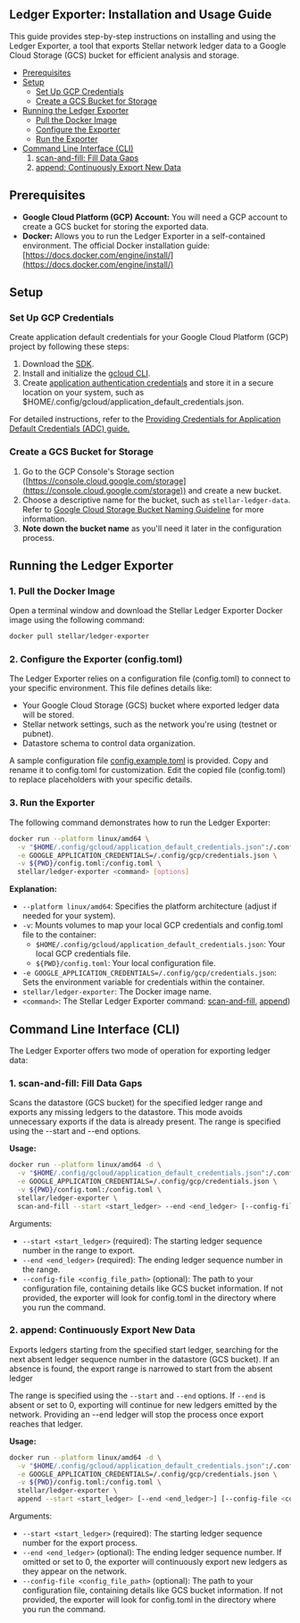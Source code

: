 ## Ledger Exporter: Installation and Usage Guide

This guide provides step-by-step instructions on installing and using the Ledger Exporter, a tool that exports Stellar network ledger data to a Google Cloud Storage (GCS) bucket for efficient analysis and storage.

* [Prerequisites](#prerequisites)
* [Setup](#setup)
  * [Set Up GCP Credentials](#set-up-gcp-credentials)
  * [Create a GCS Bucket for Storage](#create-a-gcs-bucket-for-storage)
* [Running the Ledger Exporter](#running-the-ledger-exporter)
  * [Pull the Docker Image](#1-pull-the-docker-image)
  * [Configure the Exporter](#2-configure-the-exporter-configtoml)
  * [Run the Exporter](#3-run-the-exporter)
* [Command Line Interface (CLI)](#command-line-interface-cli)
  1. [scan-and-fill: Fill Data Gaps](#1-scan-and-fill-fill-data-gaps)
  2. [append: Continuously Export New Data](#2-append-continuously-export-new-data)

## Prerequisites

* **Google Cloud Platform (GCP) Account:**  You will need a GCP account to create a GCS bucket for storing the exported data.
* **Docker:** Allows you to run the Ledger Exporter in a self-contained environment. The official Docker installation guide: [https://docs.docker.com/engine/install/](https://docs.docker.com/engine/install/)

## Setup

### Set Up GCP Credentials

Create application default credentials for your Google Cloud Platform (GCP) project by following these steps:
1. Download the [SDK](https://cloud.google.com/sdk/docs/install).
2. Install and initialize the [gcloud CLI](https://cloud.google.com/sdk/docs/initializing).
3. Create [application authentication credentials](https://cloud.google.com/docs/authentication/provide-credentials-adc#google-idp) and store it in a secure location on your system, such as $HOME/.config/gcloud/application_default_credentials.json.

For detailed instructions, refer to the [Providing Credentials for Application Default Credentials (ADC) guide.](https://cloud.google.com/docs/authentication/provide-credentials-adc)

### Create a GCS Bucket for Storage

1. Go to the GCP Console's Storage section ([https://console.cloud.google.com/storage](https://console.cloud.google.com/storage)) and create a new bucket.
2. Choose a descriptive name for the bucket, such as `stellar-ledger-data`. Refer to [Google Cloud Storage Bucket Naming Guideline](https://cloud.google.com/storage/docs/buckets#naming) for more information.
3. **Note down the bucket name** as you'll need it later in the configuration process.


## Running the Ledger Exporter

### 1. Pull the Docker Image

Open a terminal window and download the Stellar Ledger Exporter Docker image using the following command:

```bash
docker pull stellar/ledger-exporter
```

### 2. Configure the Exporter (config.toml)
The Ledger Exporter relies on a configuration file (config.toml) to connect to your specific environment. This file defines details like:
- Your Google Cloud Storage (GCS) bucket where exported ledger data will be stored.
- Stellar network settings, such as the network you're using (testnet or pubnet).
- Datastore schema to control data organization.

A sample configuration file [config.example.toml](config.example.toml) is provided. Copy and rename it to config.toml for customization. Edit the copied file (config.toml) to replace placeholders with your specific details.

### 3. Run the Exporter

The following command demonstrates how to run the Ledger Exporter:

```bash
docker run --platform linux/amd64 \
  -v "$HOME/.config/gcloud/application_default_credentials.json":/.config/gcp/credentials.json:ro \
  -e GOOGLE_APPLICATION_CREDENTIALS=/.config/gcp/credentials.json \
  -v ${PWD}/config.toml:/config.toml \
  stellar/ledger-exporter <command> [options]
```

**Explanation:**

* `--platform linux/amd64`: Specifies the platform architecture (adjust if needed for your system).
* `-v`: Mounts volumes to map your local GCP credentials and config.toml file to the container:
  * `$HOME/.config/gcloud/application_default_credentials.json`: Your local GCP credentials file.
  * `${PWD}/config.toml`: Your local configuration file.
* `-e GOOGLE_APPLICATION_CREDENTIALS=/.config/gcp/credentials.json`: Sets the environment variable for credentials within the container.
* `stellar/ledger-exporter`: The Docker image name.
* `<command>`: The Stellar Ledger Exporter command: [scan-and-fill](#1-scan-and-fill-fill-data-gaps),  [append](#2-append-continuously-export-new-data))

## Command Line Interface (CLI)

The Ledger Exporter offers two mode of operation for exporting ledger data:

### 1. scan-and-fill: Fill Data Gaps

Scans the datastore (GCS bucket) for the specified ledger range and exports any missing ledgers to the datastore. This mode avoids unnecessary exports if the data is already present. The range is specified using the --start and --end options.

**Usage:**

```bash
docker run --platform linux/amd64 -d \
  -v "$HOME/.config/gcloud/application_default_credentials.json":/.config/gcp/credentials.json:ro \
  -e GOOGLE_APPLICATION_CREDENTIALS=/.config/gcp/credentials.json \
  -v ${PWD}/config.toml:/config.toml \
  stellar/ledger-exporter \
  scan-and-fill --start <start_ledger> --end <end_ledger> [--config-file <config_file>]
```

Arguments:
- `--start <start_ledger>` (required): The starting ledger sequence number in the range to export.
- `--end <end_ledger>` (required): The ending ledger sequence number in the range.
- `--config-file <config_file_path>` (optional): The path to your configuration file, containing details like GCS bucket information. If not provided, the exporter will look for config.toml in the directory where you run the command.
### 2. append: Continuously Export New Data

Exports ledgers starting from the specified start ledger, searching for the next absent ledger sequence number in the datastore (GCS bucket). If an absence is found, the export range is narrowed to start from the absent ledger

The range is specified using the `--start` and `--end` options. If `--end` is absent or set to 0, exporting will continue for new ledgers emitted by the network. Providing an --end ledger will stop the process once export reaches that ledger.

**Usage:**

```bash
docker run --platform linux/amd64 -d \
  -v "$HOME/.config/gcloud/application_default_credentials.json":/.config/gcp/credentials.json:ro \
  -e GOOGLE_APPLICATION_CREDENTIALS=/.config/gcp/credentials.json \
  -v ${PWD}/config.toml:/config.toml \
  stellar/ledger-exporter \
  append --start <start_ledger> [--end <end_ledger>] [--config-file <config_file>]
```

Arguments:
- `--start <start_ledger>` (required): The starting ledger sequence number for the export process.
- `--end <end_ledger>` (optional): The ending ledger sequence number. If omitted or set to 0, the exporter will continuously export new ledgers as they appear on the network.
- `--config-file <config_file_path>` (optional): The path to your configuration file, containing details like GCS bucket information. If not provided, the exporter will look for config.toml in the directory where you run the command.
